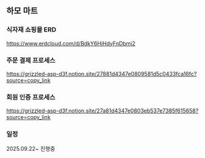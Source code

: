 ## 하모 마트

<!--

**Here are some ideas to get you started:**

🙋‍♀️ A short introduction - what is your organization all about?
🌈 Contribution guidelines - how can the community get involved?
👩‍💻 Useful resources - where can the community find your docs? Is there anything else the community should know?
🍿 Fun facts - what does your team eat for breakfast?
🧙 Remember, you can do mighty things with the power of [Markdown](https://docs.github.com/github/writing-on-github/getting-started-with-writing-and-formatting-on-github/basic-writing-and-formatting-syntax)
-->

### 식자재 쇼핑몰 ERD
https://www.erdcloud.com/d/BdkY6HjHdyFnDbmi2

### 주문 결제 프로세스
https://grizzled-asp-d3f.notion.site/27881d4347e0809581d5c0433fca16fc?source=copy_link

### 회원 인증 프로세스
https://grizzled-asp-d3f.notion.site/27a81d4347e0803eb537e7385f615658?source=copy_link

### 일정
2025.09.22~ 진행중

